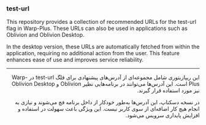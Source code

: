 ### test-url

This repository provides a collection of recommended URLs for the test-url flag in Warp-Plus. These URLs can also be used in applications such as Oblivion and Oblivion Desktop.

In the desktop version, these URLs are automatically fetched from within the application, requiring no additional action from the user. This feature enhances ease of use and improves service reliability.

<hr />

<div dir="rtl">
این ریپازیتوری شامل مجموعه‌ای از آدرس‌های پیشنهادی برای فلگ test-url در Warp-Plus است. این آدرس‌ها می‌توانند در برنامه‌هایی نظیر Oblivion و Oblivion Desktop نیز مورد استفاده قرار گیرند.

در نسخه دسکتاپ، این آدرس‌ها به‌طور خودکار از داخل برنامه فچ می‌شوند و نیازی به انجام هیچ کار اضافه‌ای از سوی کاربر نیست. این ویژگی باعث سهولت در استفاده و افزایش پایداری سرویس می‌شود.


</div>
